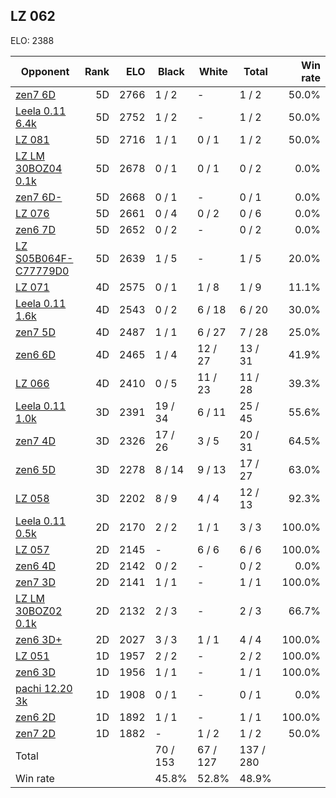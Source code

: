 ## LZ 062 ##

ELO: 2388

Opponent | Rank | ELO | Black | White | Total | Win rate
---------|-----:|----:|-------|-------|-------|-------:
[zen7 6D](zen7%206D.md) | 5D | 2766 | 1 / 2 | - | 1 / 2 | 50.0%
[Leela 0.11 6.4k](Leela%200.11%206.4k.md) | 5D | 2752 | 1 / 2 | - | 1 / 2 | 50.0%
[LZ 081](LZ%20081.md) | 5D | 2716 | 1 / 1 | 0 / 1 | 1 / 2 | 50.0%
[LZ LM 30BOZ04 0.1k](LZ%20LM%2030BOZ04%200.1k.md) | 5D | 2678 | 0 / 1 | 0 / 1 | 0 / 2 | 0.0%
[zen7 6D-](zen7%206D-.md) | 5D | 2668 | 0 / 1 | - | 0 / 1 | 0.0%
[LZ 076](LZ%20076.md) | 5D | 2661 | 0 / 4 | 0 / 2 | 0 / 6 | 0.0%
[zen6 7D](zen6%207D.md) | 5D | 2652 | 0 / 2 | - | 0 / 2 | 0.0%
[LZ S05B064F-C77779D0](LZ%20S05B064F-C77779D0.md) | 5D | 2639 | 1 / 5 | - | 1 / 5 | 20.0%
[LZ 071](LZ%20071.md) | 4D | 2575 | 0 / 1 | 1 / 8 | 1 / 9 | 11.1%
[Leela 0.11 1.6k](Leela%200.11%201.6k.md) | 4D | 2543 | 0 / 2 | 6 / 18 | 6 / 20 | 30.0%
[zen7 5D](zen7%205D.md) | 4D | 2487 | 1 / 1 | 6 / 27 | 7 / 28 | 25.0%
[zen6 6D](zen6%206D.md) | 4D | 2465 | 1 / 4 | 12 / 27 | 13 / 31 | 41.9%
[LZ 066](LZ%20066.md) | 4D | 2410 | 0 / 5 | 11 / 23 | 11 / 28 | 39.3%
[Leela 0.11 1.0k](Leela%200.11%201.0k.md) | 3D | 2391 | 19 / 34 | 6 / 11 | 25 / 45 | 55.6%
[zen7 4D](zen7%204D.md) | 3D | 2326 | 17 / 26 | 3 / 5 | 20 / 31 | 64.5%
[zen6 5D](zen6%205D.md) | 3D | 2278 | 8 / 14 | 9 / 13 | 17 / 27 | 63.0%
[LZ 058](LZ%20058.md) | 3D | 2202 | 8 / 9 | 4 / 4 | 12 / 13 | 92.3%
[Leela 0.11 0.5k](Leela%200.11%200.5k.md) | 2D | 2170 | 2 / 2 | 1 / 1 | 3 / 3 | 100.0%
[LZ 057](LZ%20057.md) | 2D | 2145 | - | 6 / 6 | 6 / 6 | 100.0%
[zen6 4D](zen6%204D.md) | 2D | 2142 | 0 / 2 | - | 0 / 2 | 0.0%
[zen7 3D](zen7%203D.md) | 2D | 2141 | 1 / 1 | - | 1 / 1 | 100.0%
[LZ LM 30BOZ02 0.1k](LZ%20LM%2030BOZ02%200.1k.md) | 2D | 2132 | 2 / 3 | - | 2 / 3 | 66.7%
[zen6 3D+](zen6%203D+.md) | 2D | 2027 | 3 / 3 | 1 / 1 | 4 / 4 | 100.0%
[LZ 051](LZ%20051.md) | 1D | 1957 | 2 / 2 | - | 2 / 2 | 100.0%
[zen6 3D](zen6%203D.md) | 1D | 1956 | 1 / 1 | - | 1 / 1 | 100.0%
[pachi 12.20 3k](pachi%2012.20%203k.md) | 1D | 1908 | 0 / 1 | - | 0 / 1 | 0.0%
[zen6 2D](zen6%202D.md) | 1D | 1892 | 1 / 1 | - | 1 / 1 | 100.0%
[zen7 2D](zen7%202D.md) | 1D | 1882 | - | 1 / 2 | 1 / 2 | 50.0%
Total | | | 70 / 153 | 67 / 127 | 137 / 280 | 
Win rate| | | 45.8% | 52.8% | 48.9% | 
